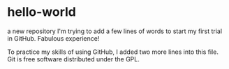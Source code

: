 # hello-world
a new repository
I'm trying to add a few lines of words to start my first trial in GitHub. Fabulous experience!

To practice my skills of using GitHub,
I added two more lines into this file.
Git is free software distributed under the GPL.

